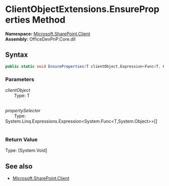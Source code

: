 # ClientObjectExtensions.EnsureProperties Method  
**Namespace:** [Microsoft.SharePoint.Client](Microsoft.SharePoint.Client.md)  
**Assembly:** OfficeDevPnP.Core.dll  
## Syntax
```C#
public static void EnsureProperties(T clientObject,Expression<Func<T, Object>>[] propertySelector)
```
### Parameters
*clientObject*  
&emsp;&emsp;Type: T  
&emsp;&emsp;  
  
*propertySelector*  
&emsp;&emsp;Type: System.Linq.Expressions.Expression<System.Func<T,System.Object>>[]  
&emsp;&emsp;  
  
### Return Value
Type: [System.Void]  

## See also
- [Microsoft.SharePoint.Client](Microsoft.SharePoint.Client.md)
